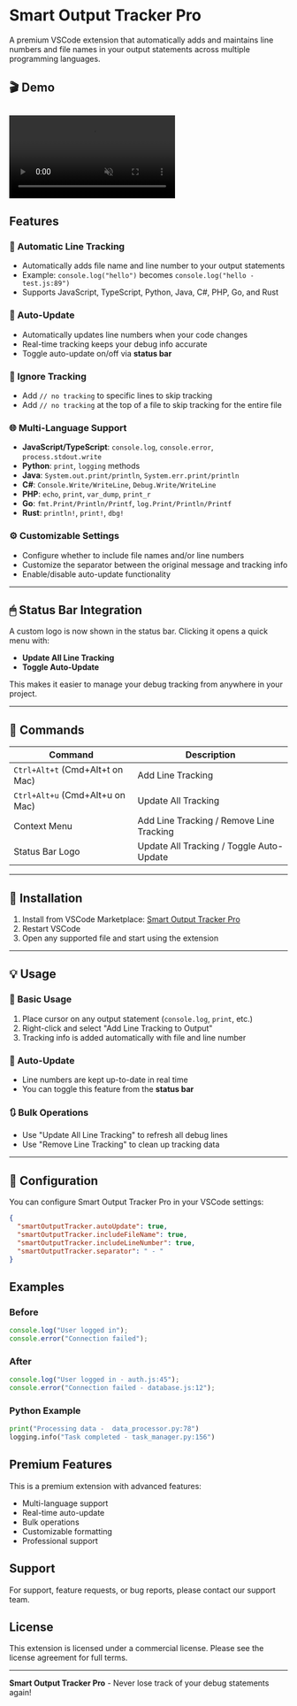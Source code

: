 # Smart Output Tracker Pro

A premium VSCode extension that automatically adds and maintains line numbers and file names in your output statements across multiple programming languages.

## 🎬 Demo
<video src="./test.webm" autoplay loop muted playsinline></video>
---

## Features

### 🔢 Automatic Line Tracking
- Automatically adds file name and line number to your output statements
- Example: `console.log("hello")` becomes `console.log("hello - test.js:89")`
- Supports JavaScript, TypeScript, Python, Java, C#, PHP, Go, and Rust

### 🔁 Auto-Update
- Automatically updates line numbers when your code changes
- Real-time tracking keeps your debug info accurate
- Toggle auto-update on/off via **status bar**

### 🚫 Ignore Tracking
- Add `// no tracking` to specific lines to skip tracking
- Add `// no tracking` at the top of a file to skip tracking for the entire file

### 🌐 Multi-Language Support
- **JavaScript/TypeScript**: `console.log`, `console.error`, `process.stdout.write`
- **Python**: `print`, `logging` methods
- **Java**: `System.out.print/println`, `System.err.print/println`
- **C#**: `Console.Write/WriteLine`, `Debug.Write/WriteLine`
- **PHP**: `echo`, `print`, `var_dump`, `print_r`
- **Go**: `fmt.Print/Println/Printf`, `log.Print/Println/Printf`
- **Rust**: `println!`, `print!`, `dbg!`

### ⚙️ Customizable Settings
- Configure whether to include file names and/or line numbers
- Customize the separator between the original message and tracking info
- Enable/disable auto-update functionality

---

## 🖱 Status Bar Integration

A custom logo is now shown in the status bar. Clicking it opens a quick menu with:

- **Update All Line Tracking**
- **Toggle Auto-Update**

This makes it easier to manage your debug tracking from anywhere in your project.

---

## 🧩 Commands

| Command | Description |
|--------|-------------|
| `Ctrl+Alt+t` (Cmd+Alt+t on Mac) | Add Line Tracking |
| `Ctrl+Alt+u` (Cmd+Alt+u on Mac) | Update All Tracking |
| Context Menu | Add Line Tracking / Remove Line Tracking |
| Status Bar Logo | Update All Tracking / Toggle Auto-Update |

---

## 🚀 Installation

1. Install from VSCode Marketplace: [Smart Output Tracker Pro](https://marketplace.visualstudio.com/items?itemName=SaikatDas.output-formatter)
2. Restart VSCode
3. Open any supported file and start using the extension

---

## 💡 Usage

### 🔹 Basic Usage
1. Place cursor on any output statement (`console.log`, `print`, etc.)
2. Right-click and select "Add Line Tracking to Output"
3. Tracking info is added automatically with file and line number

### 🔄 Auto-Update
- Line numbers are kept up-to-date in real time
- You can toggle this feature from the **status bar**

### 🔃 Bulk Operations
- Use "Update All Line Tracking" to refresh all debug lines
- Use "Remove Line Tracking" to clean up tracking data

---

## 🔧 Configuration

You can configure Smart Output Tracker Pro in your VSCode settings:

```json
{
  "smartOutputTracker.autoUpdate": true,
  "smartOutputTracker.includeFileName": true,
  "smartOutputTracker.includeLineNumber": true,
  "smartOutputTracker.separator": " - "
}
```

## Examples

### Before
```javascript
console.log("User logged in");
console.error("Connection failed");
```

### After
```javascript
console.log("User logged in - auth.js:45");
console.error("Connection failed - database.js:12");
```

### Python Example
```python
print("Processing data -  data_processor.py:78")
logging.info("Task completed - task_manager.py:156")
```

## Premium Features

This is a premium extension with advanced features:
- Multi-language support
- Real-time auto-update
- Bulk operations
- Customizable formatting
- Professional support

## Support

For support, feature requests, or bug reports, please contact our support team.

## License

This extension is licensed under a commercial license. Please see the license agreement for full terms.

---

**Smart Output Tracker Pro** - Never lose track of your debug statements again!